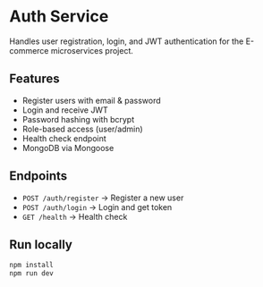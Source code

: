 # Auth Service

Handles user registration, login, and JWT authentication for the E-commerce microservices project.

## Features
- Register users with email & password
- Login and receive JWT
- Password hashing with bcrypt
- Role-based access (user/admin)
- Health check endpoint
- MongoDB via Mongoose

## Endpoints
- `POST /auth/register` → Register a new user
- `POST /auth/login` → Login and get token
- `GET /health` → Health check

## Run locally
```bash
npm install
npm run dev
